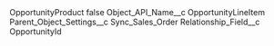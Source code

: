 <?xml version="1.0" encoding="UTF-8"?>
<CustomMetadata xmlns="http://soap.sforce.com/2006/04/metadata" xmlns:xsi="http://www.w3.org/2001/XMLSchema-instance" xmlns:xsd="http://www.w3.org/2001/XMLSchema">
    <label>OpportunityProduct</label>
    <protected>false</protected>
    <values>
        <field>Object_API_Name__c</field>
        <value xsi:type="xsd:string">OpportunityLineItem</value>
    </values>
    <values>
        <field>Parent_Object_Settings__c</field>
        <value xsi:type="xsd:string">Sync_Sales_Order</value>
    </values>
    <values>
        <field>Relationship_Field__c</field>
        <value xsi:type="xsd:string">OpportunityId</value>
    </values>
</CustomMetadata>
